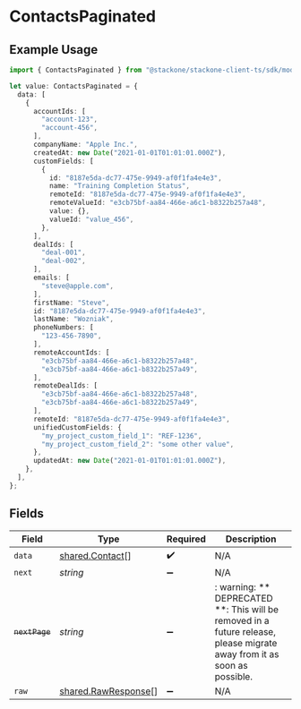 # ContactsPaginated

## Example Usage

```typescript
import { ContactsPaginated } from "@stackone/stackone-client-ts/sdk/models/shared";

let value: ContactsPaginated = {
  data: [
    {
      accountIds: [
        "account-123",
        "account-456",
      ],
      companyName: "Apple Inc.",
      createdAt: new Date("2021-01-01T01:01:01.000Z"),
      customFields: [
        {
          id: "8187e5da-dc77-475e-9949-af0f1fa4e4e3",
          name: "Training Completion Status",
          remoteId: "8187e5da-dc77-475e-9949-af0f1fa4e4e3",
          remoteValueId: "e3cb75bf-aa84-466e-a6c1-b8322b257a48",
          value: {},
          valueId: "value_456",
        },
      ],
      dealIds: [
        "deal-001",
        "deal-002",
      ],
      emails: [
        "steve@apple.com",
      ],
      firstName: "Steve",
      id: "8187e5da-dc77-475e-9949-af0f1fa4e4e3",
      lastName: "Wozniak",
      phoneNumbers: [
        "123-456-7890",
      ],
      remoteAccountIds: [
        "e3cb75bf-aa84-466e-a6c1-b8322b257a48",
        "e3cb75bf-aa84-466e-a6c1-b8322b257a49",
      ],
      remoteDealIds: [
        "e3cb75bf-aa84-466e-a6c1-b8322b257a48",
        "e3cb75bf-aa84-466e-a6c1-b8322b257a49",
      ],
      remoteId: "8187e5da-dc77-475e-9949-af0f1fa4e4e3",
      unifiedCustomFields: {
        "my_project_custom_field_1": "REF-1236",
        "my_project_custom_field_2": "some other value",
      },
      updatedAt: new Date("2021-01-01T01:01:01.000Z"),
    },
  ],
};
```

## Fields

| Field                                                                                                                   | Type                                                                                                                    | Required                                                                                                                | Description                                                                                                             |
| ----------------------------------------------------------------------------------------------------------------------- | ----------------------------------------------------------------------------------------------------------------------- | ----------------------------------------------------------------------------------------------------------------------- | ----------------------------------------------------------------------------------------------------------------------- |
| `data`                                                                                                                  | [shared.Contact](../../../sdk/models/shared/contact.md)[]                                                               | :heavy_check_mark:                                                                                                      | N/A                                                                                                                     |
| `next`                                                                                                                  | *string*                                                                                                                | :heavy_minus_sign:                                                                                                      | N/A                                                                                                                     |
| ~~`nextPage`~~                                                                                                          | *string*                                                                                                                | :heavy_minus_sign:                                                                                                      | : warning: ** DEPRECATED **: This will be removed in a future release, please migrate away from it as soon as possible. |
| `raw`                                                                                                                   | [shared.RawResponse](../../../sdk/models/shared/rawresponse.md)[]                                                       | :heavy_minus_sign:                                                                                                      | N/A                                                                                                                     |